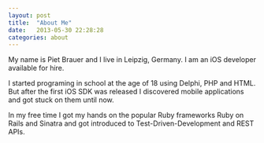 ```yaml
---
layout: post
title:  "About Me"
date:   2013-05-30 22:28:28
categories: about
---
```


My name is Piet Brauer and I live in Leipzig, Germany. I am an iOS developer available for hire.

I started programing in school at the age of 18 using Delphi, PHP and HTML. 
But after the first iOS SDK was released I discovered mobile applications and got stuck on them until now.

In my free time I got my hands on the popular Ruby frameworks Ruby on Rails and Sinatra and got introduced to Test-Driven-Development and REST APIs.
